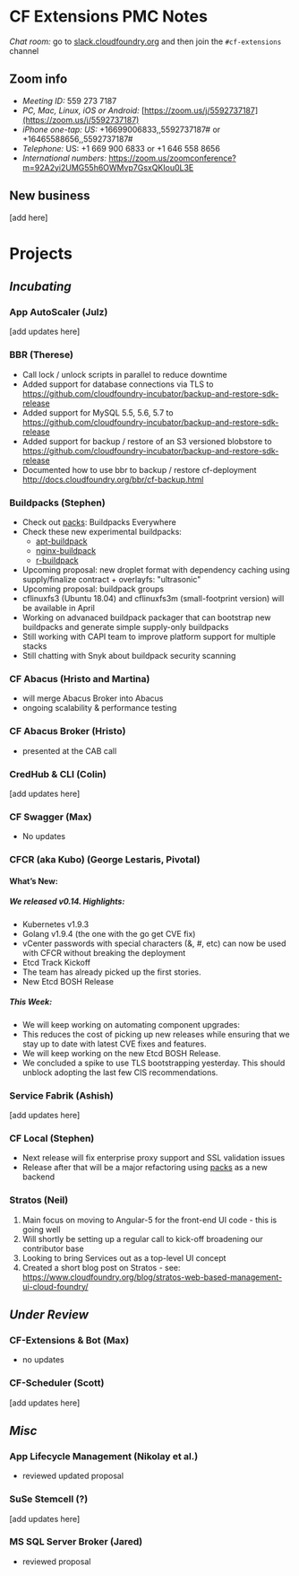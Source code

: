 # CF Extensions PMC Notes

*Chat room:* go to [slack.cloudfoundry.org](https://slack.cloudfoundry.org) and then join the `#cf-extensions` channel

## Zoom info

- *Meeting ID:* 559 273 7187
- *PC, Mac, Linux, iOS or Android:* [https://zoom.us/j/5592737187](https://zoom.us/j/5592737187)
- *iPhone one-tap: US:* +16699006833,,5592737187#  or +16465588656,,5592737187# 
- *Telephone:* US: +1 669 900 6833  or +1 646 558 8656 
- *International numbers:* https://zoom.us/zoomconference?m=92A2yi2UMG55h6OWMvp7GsxQKIou0L3E

## New business

[add here]

# Projects

## _Incubating_

### App AutoScaler (Julz)

[add updates here]

### BBR (Therese)

* Call lock / unlock scripts in parallel to reduce downtime
* Added support for database connections via TLS to https://github.com/cloudfoundry-incubator/backup-and-restore-sdk-release
* Added support for MySQL 5.5, 5.6, 5.7 to https://github.com/cloudfoundry-incubator/backup-and-restore-sdk-release
* Added support for backup / restore of an S3 versioned blobstore to https://github.com/cloudfoundry-incubator/backup-and-restore-sdk-release
* Documented how to use bbr to backup / restore cf-deployment http://docs.cloudfoundry.org/bbr/cf-backup.html

### Buildpacks (Stephen)

* Check out [packs](https://github.com/sclevine/packs): Buildpacks Everywhere
* Check these new experimental buildpacks:
  - [apt-buildpack](https://github.com/cloudfoundry/apt-buildpack)
  - [nginx-buildpack](https://github.com/cloudfoundry/nginx-buildpack)
  - [r-buildpack](https://github.com/cloudfoundry/r-buildpack)
* Upcoming proposal: new droplet format with dependency caching using supply/finalize contract + overlayfs: "ultrasonic"
* Upcoming proposal: buildpack groups
* cflinuxfs3 (Ubuntu 18.04) and cflinuxfs3m (small-footprint version) will be available in April
* Working on advanaced buildpack packager that can bootstrap new buildpacks and generate simple supply-only buildpacks
* Still working with CAPI team to improve platform support for multiple stacks
* Still chatting with Snyk about buildpack security scanning

### CF Abacus (Hristo and Martina)

- will merge Abacus Broker into Abacus
- ongoing scalability & performance testing

### CF Abacus Broker (Hristo)

- presented at the CAB call

### CredHub & CLI (Colin)

[add updates here]

### CF Swagger (Max)

- No updates

### CFCR (aka Kubo) (George Lestaris, Pivotal)

#### What’s New:

##### We released v0.14. Highlights:
- Kubernetes v1.9.3
- Golang v1.9.4 (the one with the go get CVE fix)
- vCenter passwords with special characters (&, #, etc) can now be used with CFCR without breaking the deployment
- Etcd Track Kickoff
- The team has already picked up the first stories.
- New Etcd BOSH Release

##### This Week:

- We will keep working on automating component upgrades:
- This reduces the cost of picking up new releases while ensuring that we stay up to date with latest CVE fixes and features.
- We will keep working on the new Etcd BOSH Release.
- We concluded a spike to use TLS bootstrapping yesterday. This should unblock adopting the last few CIS recommendations.

### Service Fabrik (Ashish)

[add updates here]

### CF Local (Stephen)

* Next release will fix enterprise proxy support and SSL validation issues
* Release after that will be a major refactoring using [packs](https://github.com/sclevine/packs) as a new backend

### Stratos (Neil)

1. Main focus on moving to Angular-5 for the front-end UI code - this is going well
2. Will shortly be setting up a regular call to kick-off broadening our contributor base
3. Looking to bring Services out as a top-level UI concept
4. Created a short blog post on Stratos - see: https://www.cloudfoundry.org/blog/stratos-web-based-management-ui-cloud-foundry/


## _Under Review_

### CF-Extensions & Bot (Max)

- no updates

### CF-Scheduler (Scott)

[add updates here]

## _Misc_

### App Lifecycle Management (Nikolay et al.)

- reviewed updated proposal

### SuSe Stemcell (?)

[add updates here]

### MS SQL Server Broker (Jared)

- reviewed proposal
